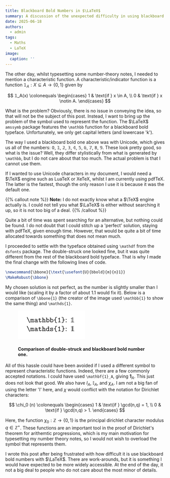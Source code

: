 ```yaml
---
title: Blackboard Bold Numbers in $\LaTeX$
summary: A discussion of the unexpected difficulty in using blackboard bold numbers when typesetting with $\LaTeX$.
date: 2025-06-18
authors:
  - admin
tags:
  - Maths
  - LaTeX
image:
  caption: ''
---
```


The other day, whilst typesetting some number-theory notes, I needed to mention a characteristic function. A characteristic/indicator function is a function $𝟙_A: X \subseteq A \to \{0, 1\}$ given by

$$
𝟙_A(x) \colonequals \begin{cases}
1 & \text{if } x \in A, \\
0 & \text{if } x \notin A.
\end{cases}
$$

What is the problem? Obviously, there is no issue in conveying the idea, so that will not be the subject of this post. Instead, I want to bring up the problem of the symbol used to represent the function. The $\LaTeX$ `amssymb` package features the `\mathbb` function for a blackboard bold typeface. Unfortunately, we only get capital letters (and lowercase 'k').

The way I used a blackboard bold one above was with Unicode, which gives us all of the numbers: 𝟘, 𝟙, 𝟚, 𝟛, 𝟜, 𝟝, 𝟞, 𝟟, 𝟠, 𝟡. These look pretty good, so what is the issue? Well, they differ stylistically from what is generated by `\mathbb`, but I do not care about that too much. The actual problem is that I cannot use them.

If I wanted to use Unicode characters in my document, I would need a $\TeX$ engine such as LuaTeX or XeTeX, whilst I am currently using pdfTeX. The latter is the fastest, though the only reason I use it is because it was the default one.

{{% callout note %}}
**Note:** I do not exactly know what a $\TeX$ engine actually is. I could not tell you what $\LaTeX$ is either without searching it up, so it is not too big of a deal.
{{% /callout %}}

Quite a bit of time was spent searching for an alternative, but nothing could be found. I do not doubt that I could stitch up a 'perfect' solution, staying with pdfTeX, given enough time. However, that would be quite a bit of time allocated towards something that does not mean much.

I proceeded to settle with the typeface obtained using `\mathdf` from the `dsfonts` package. The double-struck one looked fine, but it was quite different from the rest of the blackboard bold typeface. That is why I made the final change with the following lines of code.

```Latex
\newcommand{\bbone}{\text{\usefont{U}{bbold}{m}{n}1}}
\MakeRobust{\bbone}
```

My chosen solution is not perfect, as the number is slightly smaller than I would like (scaling it by a factor of about 1.1 would fix it). Below is a comparison of `\bbone{1}` (the creator of the image used `\mathbb{1}` to show the same thing) and `\mathds{1}`.

<figure class=>
              <img src="./comparison_ones.png" width="50%" class="rounded-lg">
              <figcaption>
                <h4>Comparison of double-struck and blackboard bold
                number one.</h4>
              </figcaption>
</figure>

All of this hassle could have been avoided if I used a different symbol to represent characteristic functions. Indeed, there are a few commonly accepted notations. I could have used `\mathbf{1}_A`, giving $\mathbf{1}_A$. This just does not look that good. We also have $I_A$, $\mathbb{I}_A$, and $\chi_A$. I am not a big fan of using the letter 'I' here, and $\chi$ would conflict with the notation for Dirichlet characters:

$$
\chi_0 (n) \colonequals \begin{cases}
1 & \text{if } \gcd(n,q) = 1, \\ 
0 & \text{if } \gcd(n,q) > 1.
\end{cases}
$$

Here, the function $\chi_0: \mathbb{Z} \to \{0, 1\}$ is the principal dirichlet character modulus $q \in \mathbb{Z}^+$. These functions are an important tool in the proof of Dirichlet's theorem for arithemtic progressions, which is my main motivation for typesetting my number theory notes, so I would not wish to overload the symbol that represents them.

I wrote this post after being frustrated with how difficult it is use blackboard bold numbers with $\LaTeX$. There are work-arounds, but it is something I would have expected to be more widely accessible. At the end of the day, it not a big deal to people who do not care about the most minor of details.